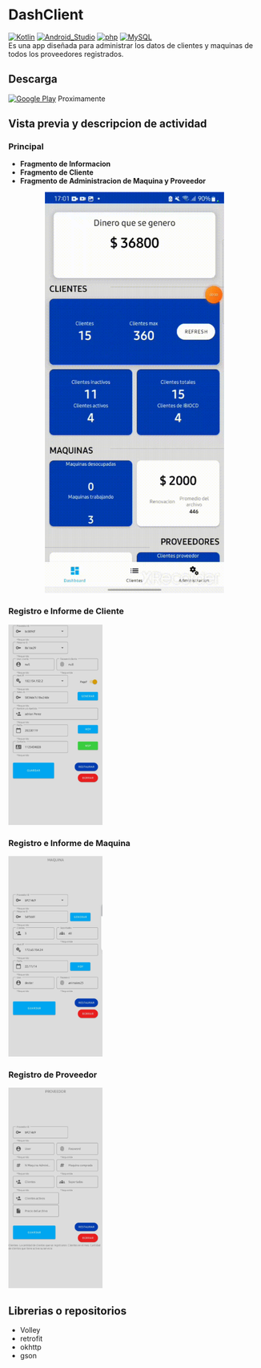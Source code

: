 # DashClient
[![Kotlin](https://img.shields.io/badge/Kotlin-7F52FF?style=flat-square&logo=kotlin&logoColor=white&labelColor=7F52FF)]()
[![Android_Studio](https://img.shields.io/badge/Android_Studio-3DDC84?style=flat-square&logo=android-studio&logoColor=black&labelColor=3DDC84)]()
[![php](https://img.shields.io/badge/php-F7DF1E?style=flat-square&logo=php&logoColor=black&labelColor=F7DF1E)]()
[![MySQL](https://img.shields.io/badge/MySQL-279FDF?style=flat-square&logo=mysql&logoColor=white&labelColor=279FDF)]()
</br>
 Es una app diseñada para administrar los datos de clientes y maquinas de todos los proveedores registrados.
## Descarga
[![Google Play](https://img.shields.io/badge/Google_Play-414141?style=for-the-badge&logo=googleplay&logoColor=white&labelColor=414141)]() Proximamente
## Vista previa y descripcion de actividad
### Principal
  - **Fragmento de Informacion**
  - **Fragmento de Cliente**
  - **Fragmento de Administracion de Maquina y Proveedor**

 <p align="center"><img height="800" src="https://github.com/Adrian-REH/DashClient/blob/main/Recursos/fragment.gif"> </p>

### Registro e Informe de Cliente

 <p align="left"><img height="400" src="https://github.com/Adrian-REH/DashClient/blob/main/Recursos/infoyregcliente.jpg"> </p>
 
 
### Registro e Informe de Maquina

 <p align="left"><img height="400" src="https://github.com/Adrian-REH/DashClient/blob/main/Recursos/infoyregmaquina.jpg"> </p>
 
### Registro de Proveedor

 <p align="left"><img height="400" src="https://github.com/Adrian-REH/DashClient/blob/main/Recursos/infoyregprov.jpg"> </p>


## Librerias o repositorios
  - Volley
  - retrofit
  - okhttp
  - gson
